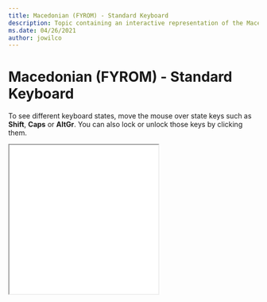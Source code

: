 ```yaml
--- 
title: Macedonian (FYROM) - Standard Keyboard 
description: Topic containing an interactive representation of the Macedonian (FYROM) - Standard Keyboard 
ms.date: 04/26/2021 
author: jowilco 
--- 
```

 
# Macedonian (FYROM) - Standard Keyboard 
 
To see different keyboard states, move the mouse over state keys such as **Shift**, **Caps** or **AltGr**. You can also lock or unlock those keys by clicking them. 
 
<iframe src="kbdmacst.html" height="300"></iframe> 
